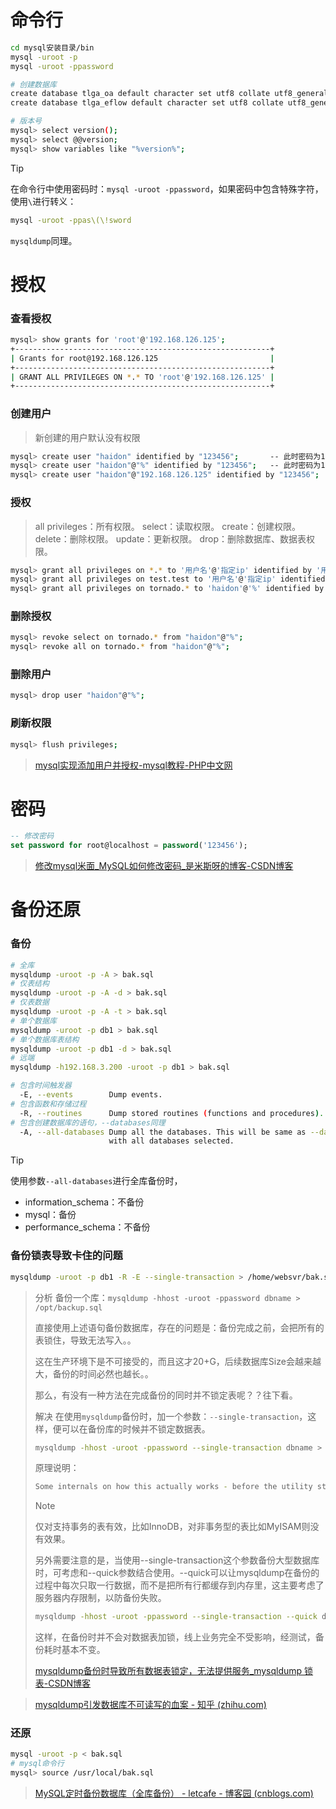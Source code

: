 # 命令行

```bash
cd mysql安装目录/bin
mysql -uroot -p
mysql -uroot -ppassword

# 创建数据库
create database tlga_oa default character set utf8 collate utf8_general_ci;
create database tlga_eflow default character set utf8 collate utf8_general_ci;

# 版本号
mysql> select version();
mysql> select @@version;
mysql> show variables like "%version%";
```

> [!TIP]
>
> 在命令行中使用密码时：`mysql -uroot -ppassword`，如果密码中包含特殊字符，使用`\`进行转义：
>
> ```bash
> mysql -uroot -ppas\(\!sword
> ```
>
> `mysqldump`同理。

# 授权

### 查看授权

```bash
mysql> show grants for 'root'@'192.168.126.125';
+---------------------------------------------------------+
| Grants for root@192.168.126.125                         |
+---------------------------------------------------------+
| GRANT ALL PRIVILEGES ON *.* TO 'root'@'192.168.126.125' |
+---------------------------------------------------------+
```

### 创建用户

> 新创建的用户默认没有权限

```bash
mysql> create user "haidon" identified by "123456";       -- 此时密码为123456，host值为%。
mysql> create user "haidon"@"%" identified by "123456";   -- 此时密码为123456
mysql> create user "haidon"@"192.168.126.125" identified by "123456";   -- 此时密码为123456
```

### 授权

> all privileges：所有权限。
> select：读取权限。
> create：创建权限。
> delete：删除权限。
> update：更新权限。
> drop：删除数据库、数据表权限。

```bash
mysql> grant all privileges on *.* to '用户名'@'指定ip' identified by '用户密码';
mysql> grant all privileges on test.test to '用户名'@'指定ip' identified by '用户密码';
mysql> grant all privileges on tornado.* to 'haidon'@'%' identified by '123456';
```

### 删除授权

```bash
mysql> revoke select on tornado.* from "haidon"@"%";
mysql> revoke all on tornado.* from "haidon"@"%";
```

### 删除用户

```bash
mysql> drop user "haidon"@"%";
```

### 刷新权限

```bash
mysql> flush privileges;
```

> [mysql实现添加用户并授权-mysql教程-PHP中文网](https://www.php.cn/mysql-tutorials-441823.html)

# 密码

```sql
-- 修改密码
set password for root@localhost = password('123456');
```

> [修改mysql米面_MySQL如何修改密码_是米斯呀的博客-CSDN博客](https://blog.csdn.net/weixin_29111953/article/details/113649983)

# 备份还原

### 备份

```bash
# 全库
mysqldump -uroot -p -A > bak.sql
# 仅表结构
mysqldump -uroot -p -A -d > bak.sql
# 仅表数据
mysqldump -uroot -p -A -t > bak.sql
# 单个数据库
mysqldump -uroot -p db1 > bak.sql
# 单个数据库表结构
mysqldump -uroot -p db1 -d > bak.sql
# 远端
mysqldump -h192.168.3.200 -uroot -p db1 > bak.sql
```

```bash
# 包含时间触发器
  -E, --events        Dump events.
# 包含函数和存储过程
  -R, --routines      Dump stored routines (functions and procedures).
# 包含创建数据库的语句，--databases同理
  -A, --all-databases Dump all the databases. This will be same as --databases
                      with all databases selected.
```



> [!TIP]
>
> 使用参数`--all-databases`进行全库备份时，
>
> - information_schema：不备份
> - mysql：备份
> - performance_schema：不备份

### 备份锁表导致卡住的问题

```bash
mysqldump -uroot -p db1 -R -E --single-transaction > /home/websvr/bak.sql
```

> 分析
> 备份一个库：`mysqldump -hhost -uroot -ppassword dbname > /opt/backup.sql`
>
> 直接使用上述语句备份数据库，存在的问题是：备份完成之前，会把所有的表锁住，导致无法写入。。
>
> 这在生产环境下是不可接受的，而且这才20+G，后续数据库Size会越来越大，备份的时间必然也越长。。
>
> 那么，有没有一种方法在完成备份的同时并不锁定表呢？？往下看。
>
> 解决
> 在使用`mysqldump`备份时，加一个参数：`--single-transaction`，这样，便可以在备份库的时候并不锁定数据表。
>
> ```bash
> mysqldump -hhost -uroot -ppassword --single-transaction dbname > /opt/backup.sql
> ```
>
> 原理说明：
>
> ```bash
> Some internals on how this actually works - before the utility starts fetching data from the server, it sends it a START TRANSACTION command. This command serves few goals in this case. The first one, is to have a consistent backup created, from a specific point in time, regardless of changes that occur after the backup started. The second goal is to prevent those locks from happening, as we are performing our actions as part of a database transaction.
> ```
>
> 
>
> > [!NOTE]
> > 仅对支持事务的表有效，比如InnoDB，对非事务型的表比如MyISAM则没有效果。
>
> 另外需要注意的是，当使用--single-transaction这个参数备份大型数据库时，可考虑和--quick参数结合使用。--quick可以让mysqldump在备份的过程中每次只取一行数据，而不是把所有行都缓存到内存里，这主要考虑了服务器内存限制，以防备份失败。
>
> ```bash
> mysqldump -hhost -uroot -ppassword --single-transaction --quick dbname > /opt/backup.sql
> ```
>
> 这样，在备份时并不会对数据表加锁，线上业务完全不受影响，经测试，备份耗时基本不变。
>
> [mysqldump备份时导致所有数据表锁定，无法提供服务_mysqldump 锁表-CSDN博客](https://blog.csdn.net/u013810234/article/details/105978479)

> [mysqldump引发数据库不可读写的血案 - 知乎 (zhihu.com)](https://zhuanlan.zhihu.com/p/347105199)

### 还原

```bash
mysql -uroot -p < bak.sql
# mysql命令行
mysql> source /usr/local/bak.sql
```

> [MySQL定时备份数据库（全库备份） - letcafe - 博客园 (cnblogs.com)](https://www.cnblogs.com/letcafe/p/mysqlautodump.html)
